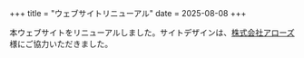 +++
title = "ウェブサイトリニューアル"
date = 2025-08-08
+++

本ウェブサイトをリニューアルしました。サイトデザインは、[株式会社アローズ](https://arrows-s.co.jp/)様にご協力いただきました。
